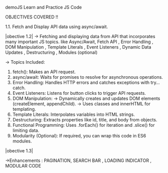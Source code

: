 demoJS
Learn and Practice JS Code

OBJECTIVES COVERED !!

1.1. Fetch and Display API data using async/await.

|obective 1.2|
-> Fetching and displaying data from API that incorporates many important JS topics. like Async/Await, Fetch API , Error Handling , DOM Manipulation , Template Literals , Event Listeners , Dynamic Data Updates , Destructuring , Modules (optional)

-> Topics Included:

1. fetch(): Makes an API request.
2. async/await: Waits for promises to resolve for asynchronous operations.
3. Error Handling: Handles HTTP errors and catches exceptions with try…catch.
4. Event Listeners: Listens for button clicks to trigger API requests.
5. DOM Manipulation:
-> Dynamically creates and updates DOM elements (createElement, appendChild).
-> Uses classes and innerHTML for templating.
6. Template Literals: Interpolates variables into HTML strings.
7. Destructuring: Extracts properties like id, title, and body from objects.
8. Functional Programming: Uses .forEach() for iteration and .slice() for limiting data.
9. Modularity (Optional): If required, you can wrap this code in ES6 modules.

|obective 1.3|

->Enhancements : PAGINATION, SEARCH BAR , LOADING INDICATOR , MODULAR CODE